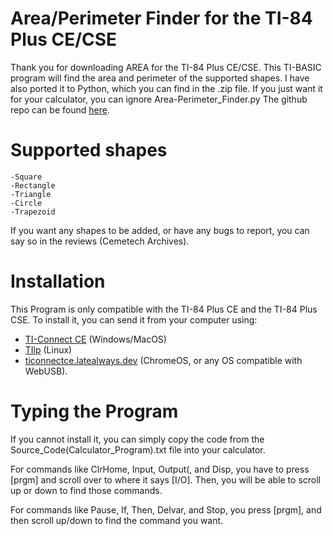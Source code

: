# Area/Perimeter Finder for the TI-84 Plus CE/CSE
Thank you for downloading AREA for the TI-84 Plus CE/CSE.
This TI-BASIC program will find the area and perimeter of the supported shapes.
I have also ported it to Python, which you can find in the .zip file.
If you just want it for your calculator, you can ignore Area-Perimeter_Finder.py
The github repo can be found [here](https://github.com/Coder-2917/Area-and-Perimeter-Finder-for-the-TI-84-Plus-CE-CSE/).

# Supported shapes
  
    -Square
    -Rectangle
    -Triangle
    -Circle
    -Trapezoid

If you want any shapes to be added, or have any bugs to report, you can say so in the reviews (Cemetech Archives).

# Installation
This Program is only compatible with the TI-84 Plus CE and the TI-84 Plus CSE.
To install it, you can send it from your computer using:

 - [TI-Connect CE](https://education.ti.com/en/software/details/en/CA9C74CAD02440A69FDC7189D7E1B6C2/swticonnectcesoftware) (Windows/MacOS)
 - [TIlp](https://sourceforge.net/projects/tilp/) (Linux)
 - [ticonnectce.latealways.dev](https://ticonnectce.latealways.dev) (ChromeOS, or any OS compatible with WebUSB).

# Typing the Program
If you cannot install it, you can simply copy the code from the Source_Code(Calculator_Program).txt file into your calculator.

For commands like ClrHome, Input, Output(, and Disp, you have to press [prgm] and scroll over to where it says [I/O].
 Then, you will be able to scroll up or down to find those commands.

For commands like Pause, If, Then, Delvar, and Stop, you press [prgm], and then scroll up/down to find the command you want.
